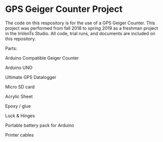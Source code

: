 # GPS Geiger Counter Project

The code on this respository is for the use of a GPS Geiger Counter. This project was performed from fall 2018 to spring 2019 as a freshman project in the InVenTs Studio. All code, trial runs, and documents are included on this repository.

Parts:

Arduino Compatible Geiger Counter

Arduino UNO

Ultimate GPS Datalogger

Micro SD card

Acrylic Sheet

Epoxy / glue

Lock & Hinges

Portable battery pack for Arduino

Printer cables
